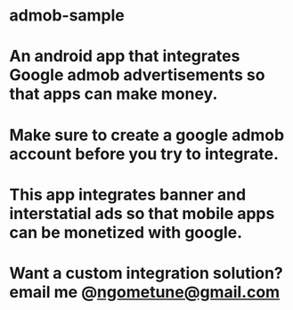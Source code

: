 # admob-sample
# An android app that integrates Google admob advertisements so that apps can make money.
# Make sure to create a google admob account before you try to integrate.
# This app integrates banner and interstatial ads so that mobile apps can be monetized with google. 
# Want a custom integration solution? email me @ngometune@gmail.com
